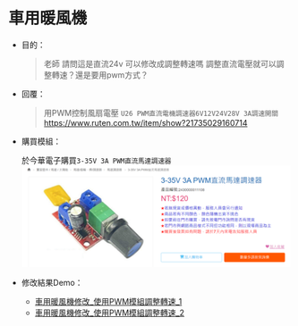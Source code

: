 # 車用暖風機

- 目的：
  >老師 請問這是直流24v 可以修改成調整轉速嗎
  >調整直流電壓就可以調整轉速？還是要用pwm方式？

- 回覆：
  >用PWM控制風扇電壓
  >`U26 PWM直流電機調速器6V12V24V28V 3A調速開關` https://www.ruten.com.tw/item/show?21735029160714

- 購買模組：
  
  於今華電子購買`3-35V 3A PWM直流馬達調速器`
  ![Alt text](./0.png)

- 修改結果Demo：
  - [車用暖風機修改_使用PWM模組調整轉速_1](https://youtube.com/shorts/rmQ8HAMF91Q)
  - [車用暖風機修改_使用PWM模組調整轉速_2](https://youtube.com/shorts/hH4KJoRutuY)
